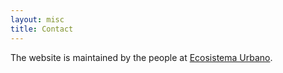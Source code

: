 ```yaml
---
layout: misc
title: Contact
---
```


The website is maintained by the people at [Ecosistema Urbano](https://ecosistemaurbano.com/es/).
